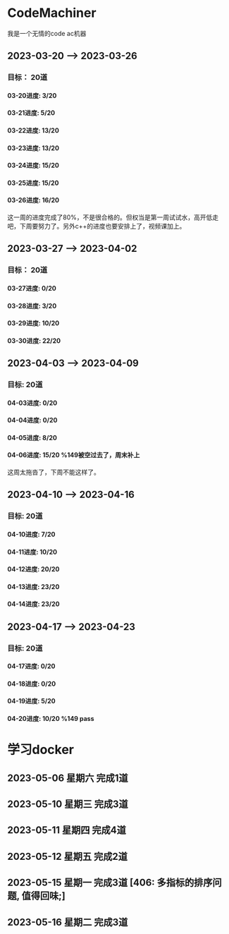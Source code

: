 # CodeMachiner
我是一个无情的code ac机器

## 2023-03-20 --> 2023-03-26
### 目标： 20道

#### 03-20进度:  3/20
#### 03-21进度:  5/20
#### 03-22进度:  13/20
#### 03-23进度:  13/20
#### 03-24进度:  15/20
#### 03-25进度:  15/20
#### 03-26进度:  16/20

这一周的进度完成了80%，不是很合格的。但权当是第一周试试水，高开低走吧，下周要努力了。另外c++的进度也要安排上了，视频课加上。

## 2023-03-27 --> 2023-04-02

### 目标： 20道

#### 03-27进度:  0/20
#### 03-28进度:  3/20
#### 03-29进度:  10/20
#### 03-30进度:  22/20


## 2023-04-03 --> 2023-04-09

### 目标: 20道

#### 04-03进度:  0/20
#### 04-04进度:  0/20
#### 04-05进度:  8/20
#### 04-06进度:  15/20  %149被空过去了，周末补上
这周太拖沓了，下周不能这样了。


## 2023-04-10 --> 2023-04-16

### 目标: 20道

#### 04-10进度:  7/20
#### 04-11进度:  10/20
#### 04-12进度:  20/20
#### 04-13进度:  23/20
#### 04-14进度:  23/20

## 2023-04-17 --> 2023-04-23

### 目标: 20道

#### 04-17进度:  0/20
#### 04-18进度:  0/20
#### 04-19进度:  5/20
#### 04-20进度:  10/20 %149 pass


# 学习docker


## 2023-05-06 星期六 完成1道
## 2023-05-10 星期三 完成3道
## 2023-05-11 星期四 完成4道
## 2023-05-12 星期五 完成2道
## 2023-05-15 星期一 完成3道 [406: 多指标的排序问题, 值得回味;]
## 2023-05-16 星期二 完成3道
